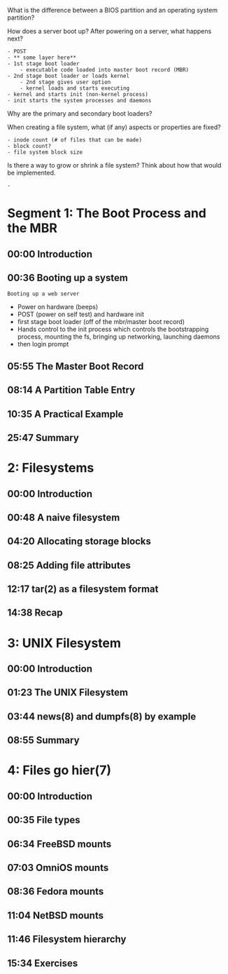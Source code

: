 What is the difference between a BIOS partition and an operating system partition?


How does a server boot up? After powering on a server, what happens next?

	- POST
	- ** some layer here**
	- 1st stage boot loader
		- executable code loaded into master boot record (MBR)
	- 2nd stage boot loader or loads kernel
		- 2nd stage gives user option
		- kernel loads and starts executing
	- kernel and starts init (non-kernel process)
	- init starts the system processes and daemons

Why are the primary and secondary boot loaders?


When creating a file system, what (if any) aspects or properties are fixed?

	- inode count (# of files that can be made)
	- block count?
	- file system block size


Is there a way to grow or shrink a file system? Think about how that would be implemented.

	- 

# Segment 1: The Boot Process and the MBR
## 00:00​ Introduction
## 00:36​ Booting up a system
	Booting up a web server
- Power on hardware (beeps)
- POST (power on self test) and hardware init
- first stage boot loader (off of the mbr/master boot record)
- Hands control to the init process which controls the bootstrapping process, mounting the fs, bringing up networking, launching daemons
- then login prompt
## 05:55​ The Master Boot Record
## 08:14​ A Partition Table Entry
## 10:35​ A Practical Example
## 25:47​ Summary

# 2: Filesystems
## 00:00​ Introduction
## 00:48​ A naive filesystem
## 04:20​ Allocating storage blocks
## 08:25​ Adding file attributes
## 12:17​ tar(2) as a filesystem format
## 14:38​ Recap

# 3: UNIX Filesystem
## 00:00​ Introduction
## 01:23​ The UNIX Filesystem
## 03:44​ news(8) and dumpfs(8) by example
## 08:55​ Summary

# 4: Files go hier(7)
## 00:00​ Introduction
## 00:35​ File types
## 06:34​ FreeBSD mounts
## 07:03​ OmniOS mounts
## 08:36​ Fedora mounts
## 11:04​ NetBSD mounts
## 11:46​ Filesystem hierarchy
## 15:34​ Exercises